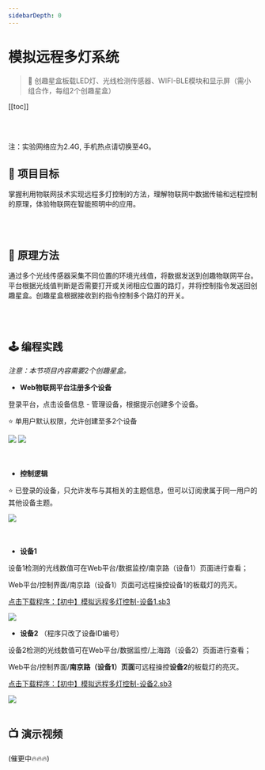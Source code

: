 ```yaml
---
sidebarDepth: 0
---
```

# 模拟远程多灯系统

> 🧰  创趣星盒板载LED灯、光线检测传感器、WIFI-BLE模块和显示屏（需小组合作，每组2个创趣星盒）


[[toc]]

<br>
<br>

<span class="attention">注：实验网络应为2.4G, 手机热点请切换至4G。</span>

## 🎯 项目目标

掌握利用物联网技术实现远程多灯控制的方法，理解物联网中数据传输和远程控制的原理，体验物联网在智能照明中的应用。

<br>
<br>

## 📖 原理方法

通过多个光线传感器采集不同位置的环境光线值，将数据发送到创趣物联网平台。平台根据光线值判断是否需要打开或关闭相应位置的路灯，并将控制指令发送回创趣星盒。创趣星盒根据接收到的指令控制多个路灯的开关。

<br>
<br>

## 🕹️ 编程实践

*注意：本节项目内容需要2个创趣星盒。* 


- **Web物联网平台注册多个设备**

登录平台，点击设备信息 - 管理设备，根据提示创建多个设备。

⭐ 单用户默认权限，允许创建至多2个设备

<img src="/images/docimg/Snipaste_2025-03-06_15-04-54.png">

<img src="/images/docimg/Snipaste_2025-03-06_15-07-18.png">

<br>
<br>
<br>

- **控制逻辑**

⭐ 已登录的设备，只允许发布与其相关的主题信息，但可以订阅隶属于同一用户的其他设备主题。

<img src="/images/docimg/控制逻辑.png">

<br>
<br>
<br>

- **设备1**

设备1检测的光线数值可在Web平台/数据监控/南京路（设备1）页面进行查看；

Web平台/控制界面/南京路（设备1）页面可远程操控设备1的板载灯的亮灭。

<a href="/tutorial/starbox_sj/sb3/【初中】模拟远程多灯控制-设备1.sb3">点击下载程序：【初中】模拟远程多灯控制-设备1.sb3</a>

<img src="/images/docimg/【初中】模拟远程多灯控制-设备1.png">

<br>

- **设备2** （程序只改了设备ID编号）

设备2检测的光线数值可在Web平台/数据监控/上海路（设备2）页面进行查看；

Web平台/控制界面/**南京路（设备1）页面**可远程操控**设备2**的板载灯的亮灭。

<a href="/tutorial/starbox_sj/sb3/【初中】模拟远程多灯控制-设备2.sb3">点击下载程序：【初中】模拟远程多灯控制-设备2.sb3</a>

<img src="/images/docimg/【初中】模拟远程多灯控制-设备2.png">

<br>
<br>

## 📺 演示视频

(催更中🔥🔥🔥)




